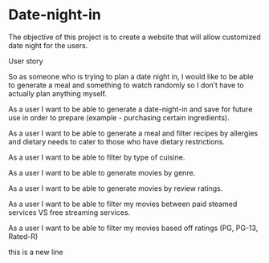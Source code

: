 # Date-night-in
The objective of this project is to create a website that will allow customized date night for the users.

User story

So as someone who is trying to plan a date night in, I would like to be able to generate a meal and something to watch randomly so I don’t have to actually plan anything myself.

As a user I want to be able to generate a date-night-in and save for future use in order to prepare (example - purchasing certain ingredients).

As a user I want to be able to generate a meal and filter recipes by allergies and dietary needs to cater to those who have dietary restrictions.

As a user I want to be able to filter by type of cuisine.

As a user I want to be able to generate movies by genre.

As a user I want to be able to generate movies by review ratings.

As a user I want to be able to filter my movies between paid steamed services VS free streaming services.

As a user I want to be able to filter my movies based off ratings (PG, PG-13, Rated-R)

this is a new line